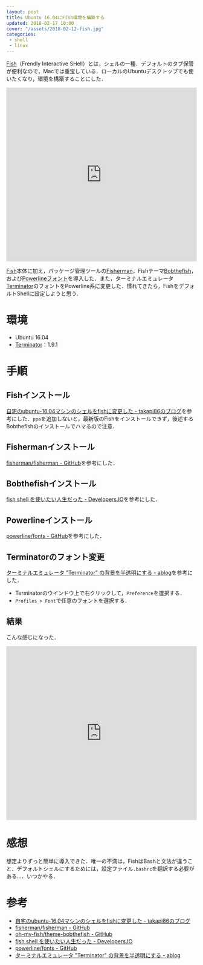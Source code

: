 ```yaml
---
layout: post
title: Ubuntu 16.04にFish環境を構築する
updated: 2018-02-17 10:00
cover: "/assets/2018-02-12-fish.jpg"
categories:
 - shell
 - linux
---
```


[Fish](https://fishshell.com/)（Frendly Interactive SHell）とは，シェルの一種．デフォルトのタブ保管が便利なので，Macでは重宝している．ローカルのUbuntuデスクトップでも使いたくなり，環境を構築することにした．

<iframe width="100%" height="460" src="https://www.youtube.com/embed/RiGvTt0K4Hs?rel=0" frameborder="0" allow="autoplay; encrypted-media" allowfullscreen></iframe>

[Fish](https://fishshell.com/)本体に加え，パッケージ管理ツールの[Fisherman](https://github.com/fisherman/fisherman)，Fishテーマ[Bobthefish](https://github.com/oh-my-fish/theme-bobthefish)，および[Powerlineフォント](https://github.com/powerline/fonts)を導入した．また，ターミナルエミュレータ[Terminator](https://gnometerminator.blogspot.jp/p/introduction.html)のフォントをPowerline系に変更した．慣れてきたら，FishをデフォルトShellに設定しようと思う．

# 環境

- Ubuntu 16.04
- [Terminator](https://gnometerminator.blogspot.jp/p/introduction.html)：1.9.1

# 手順

## Fishインストール

[自宅のubuntu-16.04マシンのシェルをfishに変更した - takapi86のブログ](http://takapi86.hatenablog.com/entry/2017/05/28/124642)を参考にした．`ppa`を追加しないと，最新版のFishをインストールできず，後述するBobthefishのインストールでハマるので注意．

<script src="https://gist.github.com/haltaro/dbba79b76244047de0c059edda1d8cf7.js"></script>

## Fishermanインストール

[fisherman/fisherman - GitHub](https://github.com/fisherman/fisherman)を参考にした．

<script src="https://gist.github.com/haltaro/ba217c930f747792950ae5e954d984b1.js"></script>

## Bobthefishインストール

[fish shell を使いたい人生だった - Developers.IO](https://dev.classmethod.jp/etc/fish-shell-life/)を参考にした．

<script src="https://gist.github.com/haltaro/bd97069a1b87f1e6c13e480f9f17664c.js"></script>

## Powerlineインストール

[powerline/fonts - GitHub](https://github.com/powerline/fonts)を参考にした．

<script src="https://gist.github.com/haltaro/dc8a66e641df42c94cc7f5c672e98354.js"></script>

## Terminatorのフォント変更

[ターミナルエミュレータ "Terminator" の背景を半透明にする - ablog](http://d.hatena.ne.jp/yohei-a/20140223/1393120021)を参考にした．

- Terminatorのウインドウ上で右クリックして，`Preference`を選択する．
- `Profiles > Font`で任意のフォントを選択する．

## 結果

こんな感じになった．

<iframe width="100%" height="460" src="https://www.youtube.com/embed/RiGvTt0K4Hs?rel=0" frameborder="0" allow="autoplay; encrypted-media" allowfullscreen></iframe>

# 感想

想定よりずっと簡単に導入できた．唯一の不満は，FishはBashと文法が違うこと．デフォルトシェルにするためには，設定ファイル`.bashrc`を翻訳する必要がある…．いつかやる．

# 参考

- [自宅のubuntu-16.04マシンのシェルをfishに変更した - takapi86のブログ](http://takapi86.hatenablog.com/entry/2017/05/28/124642)
- [fisherman/fisherman - GitHub](https://github.com/fisherman/fisherman)
- [oh-my-fish/theme-bobthefish - GitHub](https://github.com/oh-my-fish/theme-bobthefish)
- [fish shell を使いたい人生だった - Developers.IO](https://dev.classmethod.jp/etc/fish-shell-life/)
- [powerline/fonts - GitHub](https://github.com/powerline/fonts)
- [ターミナルエミュレータ "Terminator" の背景を半透明にする - ablog](http://d.hatena.ne.jp/yohei-a/20140223/1393120021)
